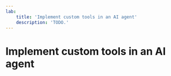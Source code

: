 ```yaml
---
lab:
    title: 'Implement custom tools in an AI agent'
    description: 'TODO.'
---
```


# Implement custom tools in an AI agent
